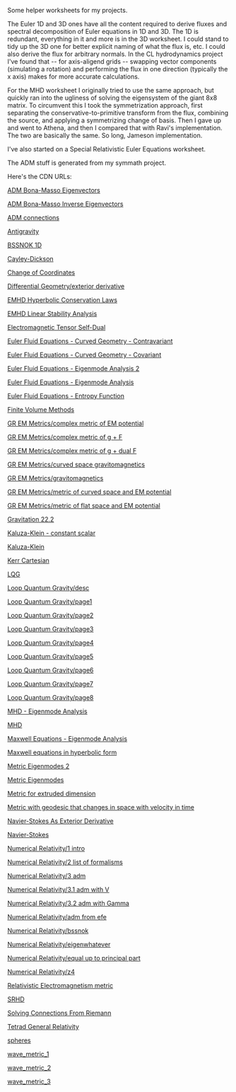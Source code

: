 Some helper worksheets for my projects.

The Euler 1D and 3D ones have all the content required to derive fluxes and spectral decomposition of Euler equations in 1D and 3D.
The 1D is redundant, everything in it and more is in the 3D worksheet.
I could stand to tidy up the 3D one for better explicit naming of what the flux is, etc. 
I could also derive the flux for arbitrary normals.
In the CL hydrodynamics project I've found that -- for axis-aligend grids -- swapping vector components (simulating a rotation) and performing the flux in one direction (typically the x axis) makes for more accurate calculations.

For the MHD worksheet I originally tried to use the same approach, but quickly ran into the ugliness of solving the eigensystem of the giant 8x8 matrix.
To circumvent this I took the symmetrization approach, first separating the conservative-to-primitive transform from the flux, combining the source, and applying a symmetrizing change of basis.
Then I gave up and went to Athena, and then I compared that with Ravi's implementation.  The two are basically the same.  So long, Jameson implementation. 

I've also started on a Special Relativistic Euler Equations worksheet.

The ADM stuff is generated from my symmath project.

Here's the CDN URLs:

[ADM Bona-Masso Eigenvectors](https://htmlpreview.github.io/?https://github.com/thenumbernine/MathWorksheets/blob/master/ADM%20Bona%2dMasso%20Eigenvectors%2ehtml)

[ADM Bona-Masso Inverse Eigenvectors](https://htmlpreview.github.io/?https://github.com/thenumbernine/MathWorksheets/blob/master/ADM%20Bona%2dMasso%20Inverse%20Eigenvectors%2ehtml)

[ADM connections](https://htmlpreview.github.io/?https://github.com/thenumbernine/MathWorksheets/blob/master/ADM%20connections%2ehtml)

[Antigravity](https://htmlpreview.github.io/?https://github.com/thenumbernine/MathWorksheets/blob/master/Antigravity%2ehtml)

[BSSNOK 1D](https://htmlpreview.github.io/?https://github.com/thenumbernine/MathWorksheets/blob/master/BSSNOK%201D%2ehtml)

[Cayley-Dickson](https://htmlpreview.github.io/?https://github.com/thenumbernine/MathWorksheets/blob/master/Cayley%2dDickson%2ehtml)

[Change of Coordinates](https://htmlpreview.github.io/?https://github.com/thenumbernine/MathWorksheets/blob/master/Change%20of%20Coordinates%2ehtml)

[Differential Geometry/exterior derivative](https://htmlpreview.github.io/?https://github.com/thenumbernine/MathWorksheets/blob/master/Differential%20Geometry/exterior%20derivative%2ehtml)

[EMHD Hyperbolic Conservation Laws](https://htmlpreview.github.io/?https://github.com/thenumbernine/MathWorksheets/blob/master/EMHD%20Hyperbolic%20Conservation%20Laws%2ehtml)

[EMHD Linear Stability Analysis](https://htmlpreview.github.io/?https://github.com/thenumbernine/MathWorksheets/blob/master/EMHD%20Linear%20Stability%20Analysis%2ehtml)

[Electromagnetic Tensor Self-Dual](https://htmlpreview.github.io/?https://github.com/thenumbernine/MathWorksheets/blob/master/Electromagnetic%20Tensor%20Self%2dDual%2ehtml)

[Euler Fluid Equations - Curved Geometry - Contravariant](https://htmlpreview.github.io/?https://github.com/thenumbernine/MathWorksheets/blob/master/Euler%20Fluid%20Equations%20%2d%20Curved%20Geometry%20%2d%20Contravariant%2ehtml)

[Euler Fluid Equations - Curved Geometry - Covariant](https://htmlpreview.github.io/?https://github.com/thenumbernine/MathWorksheets/blob/master/Euler%20Fluid%20Equations%20%2d%20Curved%20Geometry%20%2d%20Covariant%2ehtml)

[Euler Fluid Equations - Eigenmode Analysis 2](https://htmlpreview.github.io/?https://github.com/thenumbernine/MathWorksheets/blob/master/Euler%20Fluid%20Equations%20%2d%20Eigenmode%20Analysis%202%2ehtml)

[Euler Fluid Equations - Eigenmode Analysis](https://htmlpreview.github.io/?https://github.com/thenumbernine/MathWorksheets/blob/master/Euler%20Fluid%20Equations%20%2d%20Eigenmode%20Analysis%2ehtml)

[Euler Fluid Equations - Entropy Function](https://htmlpreview.github.io/?https://github.com/thenumbernine/MathWorksheets/blob/master/Euler%20Fluid%20Equations%20%2d%20Entropy%20Function%2ehtml)

[Finite Volume Methods](https://htmlpreview.github.io/?https://github.com/thenumbernine/MathWorksheets/blob/master/Finite%20Volume%20Methods%2ehtml)

[GR EM Metrics/complex metric of EM potential](https://htmlpreview.github.io/?https://github.com/thenumbernine/MathWorksheets/blob/master/GR%20EM%20Metrics/complex%20metric%20of%20EM%20potential%2ehtml)

[GR EM Metrics/complex metric of g + F](https://htmlpreview.github.io/?https://github.com/thenumbernine/MathWorksheets/blob/master/GR%20EM%20Metrics/complex%20metric%20of%20g%20%2b%20F%2ehtml)

[GR EM Metrics/complex metric of g + dual F](https://htmlpreview.github.io/?https://github.com/thenumbernine/MathWorksheets/blob/master/GR%20EM%20Metrics/complex%20metric%20of%20g%20%2b%20dual%20F%2ehtml)

[GR EM Metrics/curved space gravitomagnetics](https://htmlpreview.github.io/?https://github.com/thenumbernine/MathWorksheets/blob/master/GR%20EM%20Metrics/curved%20space%20gravitomagnetics%2ehtml)

[GR EM Metrics/gravitomagnetics](https://htmlpreview.github.io/?https://github.com/thenumbernine/MathWorksheets/blob/master/GR%20EM%20Metrics/gravitomagnetics%2ehtml)

[GR EM Metrics/metric of curved space and EM potential](https://htmlpreview.github.io/?https://github.com/thenumbernine/MathWorksheets/blob/master/GR%20EM%20Metrics/metric%20of%20curved%20space%20and%20EM%20potential%2ehtml)

[GR EM Metrics/metric of flat space and EM potential](https://htmlpreview.github.io/?https://github.com/thenumbernine/MathWorksheets/blob/master/GR%20EM%20Metrics/metric%20of%20flat%20space%20and%20EM%20potential%2ehtml)

[Gravitation 22.2](https://htmlpreview.github.io/?https://github.com/thenumbernine/MathWorksheets/blob/master/Gravitation%2022%2e2%2ehtml)

[Kaluza-Klein - constant scalar](https://htmlpreview.github.io/?https://github.com/thenumbernine/MathWorksheets/blob/master/Kaluza%2dKlein%20%2d%20constant%20scalar%2ehtml)

[Kaluza-Klein](https://htmlpreview.github.io/?https://github.com/thenumbernine/MathWorksheets/blob/master/Kaluza%2dKlein%2ehtml)

[Kerr Cartesian](https://htmlpreview.github.io/?https://github.com/thenumbernine/MathWorksheets/blob/master/Kerr%20Cartesian%2ehtml)

[LQG](https://htmlpreview.github.io/?https://github.com/thenumbernine/MathWorksheets/blob/master/LQG%2ehtml)

[Loop Quantum Gravity/desc](https://htmlpreview.github.io/?https://github.com/thenumbernine/MathWorksheets/blob/master/Loop%20Quantum%20Gravity/desc%2ehtml)

[Loop Quantum Gravity/page1](https://htmlpreview.github.io/?https://github.com/thenumbernine/MathWorksheets/blob/master/Loop%20Quantum%20Gravity/page1%2ehtml)

[Loop Quantum Gravity/page2](https://htmlpreview.github.io/?https://github.com/thenumbernine/MathWorksheets/blob/master/Loop%20Quantum%20Gravity/page2%2ehtml)

[Loop Quantum Gravity/page3](https://htmlpreview.github.io/?https://github.com/thenumbernine/MathWorksheets/blob/master/Loop%20Quantum%20Gravity/page3%2ehtml)

[Loop Quantum Gravity/page4](https://htmlpreview.github.io/?https://github.com/thenumbernine/MathWorksheets/blob/master/Loop%20Quantum%20Gravity/page4%2ehtml)

[Loop Quantum Gravity/page5](https://htmlpreview.github.io/?https://github.com/thenumbernine/MathWorksheets/blob/master/Loop%20Quantum%20Gravity/page5%2ehtml)

[Loop Quantum Gravity/page6](https://htmlpreview.github.io/?https://github.com/thenumbernine/MathWorksheets/blob/master/Loop%20Quantum%20Gravity/page6%2ehtml)

[Loop Quantum Gravity/page7](https://htmlpreview.github.io/?https://github.com/thenumbernine/MathWorksheets/blob/master/Loop%20Quantum%20Gravity/page7%2ehtml)

[Loop Quantum Gravity/page8](https://htmlpreview.github.io/?https://github.com/thenumbernine/MathWorksheets/blob/master/Loop%20Quantum%20Gravity/page8%2ehtml)

[MHD - Eigenmode Analysis](https://htmlpreview.github.io/?https://github.com/thenumbernine/MathWorksheets/blob/master/MHD%20%2d%20Eigenmode%20Analysis%2ehtml)

[MHD](https://htmlpreview.github.io/?https://github.com/thenumbernine/MathWorksheets/blob/master/MHD%2ehtml)

[Maxwell Equations - Eigenmode Analysis](https://htmlpreview.github.io/?https://github.com/thenumbernine/MathWorksheets/blob/master/Maxwell%20Equations%20%2d%20Eigenmode%20Analysis%2ehtml)

[Maxwell equations in hyperbolic form](https://htmlpreview.github.io/?https://github.com/thenumbernine/MathWorksheets/blob/master/Maxwell%20equations%20in%20hyperbolic%20form%2ehtml)

[Metric Eigenmodes 2](https://htmlpreview.github.io/?https://github.com/thenumbernine/MathWorksheets/blob/master/Metric%20Eigenmodes%202%2ehtml)

[Metric Eigenmodes](https://htmlpreview.github.io/?https://github.com/thenumbernine/MathWorksheets/blob/master/Metric%20Eigenmodes%2ehtml)

[Metric for extruded dimension](https://htmlpreview.github.io/?https://github.com/thenumbernine/MathWorksheets/blob/master/Metric%20for%20extruded%20dimension%2ehtml)

[Metric with geodesic that changes in space with velocity in time](https://htmlpreview.github.io/?https://github.com/thenumbernine/MathWorksheets/blob/master/Metric%20with%20geodesic%20that%20changes%20in%20space%20with%20velocity%20in%20time%2ehtml)

[Navier-Stokes As Exterior Derivative](https://htmlpreview.github.io/?https://github.com/thenumbernine/MathWorksheets/blob/master/Navier%2dStokes%20As%20Exterior%20Derivative%2ehtml)

[Navier-Stokes](https://htmlpreview.github.io/?https://github.com/thenumbernine/MathWorksheets/blob/master/Navier%2dStokes%2ehtml)

[Numerical Relativity/1 intro](https://htmlpreview.github.io/?https://github.com/thenumbernine/MathWorksheets/blob/master/Numerical%20Relativity/1%20intro%2ehtml)

[Numerical Relativity/2 list of formalisms](https://htmlpreview.github.io/?https://github.com/thenumbernine/MathWorksheets/blob/master/Numerical%20Relativity/2%20list%20of%20formalisms%2ehtml)

[Numerical Relativity/3 adm](https://htmlpreview.github.io/?https://github.com/thenumbernine/MathWorksheets/blob/master/Numerical%20Relativity/3%20adm%2ehtml)

[Numerical Relativity/3.1 adm with V](https://htmlpreview.github.io/?https://github.com/thenumbernine/MathWorksheets/blob/master/Numerical%20Relativity/3%2e1%20adm%20with%20V%2ehtml)

[Numerical Relativity/3.2 adm with Gamma](https://htmlpreview.github.io/?https://github.com/thenumbernine/MathWorksheets/blob/master/Numerical%20Relativity/3%2e2%20adm%20with%20Gamma%2ehtml)

[Numerical Relativity/adm from efe](https://htmlpreview.github.io/?https://github.com/thenumbernine/MathWorksheets/blob/master/Numerical%20Relativity/adm%20from%20efe%2ehtml)

[Numerical Relativity/bssnok](https://htmlpreview.github.io/?https://github.com/thenumbernine/MathWorksheets/blob/master/Numerical%20Relativity/bssnok%2ehtml)

[Numerical Relativity/eigenwhatever](https://htmlpreview.github.io/?https://github.com/thenumbernine/MathWorksheets/blob/master/Numerical%20Relativity/eigenwhatever%2ehtml)

[Numerical Relativity/equal up to principal part](https://htmlpreview.github.io/?https://github.com/thenumbernine/MathWorksheets/blob/master/Numerical%20Relativity/equal%20up%20to%20principal%20part%2ehtml)

[Numerical Relativity/z4](https://htmlpreview.github.io/?https://github.com/thenumbernine/MathWorksheets/blob/master/Numerical%20Relativity/z4%2ehtml)

[Relativistic Electromagnetism metric](https://htmlpreview.github.io/?https://github.com/thenumbernine/MathWorksheets/blob/master/Relativistic%20Electromagnetism%20metric%2ehtml)

[SRHD](https://htmlpreview.github.io/?https://github.com/thenumbernine/MathWorksheets/blob/master/SRHD%2ehtml)

[Solving Connections From Riemann](https://htmlpreview.github.io/?https://github.com/thenumbernine/MathWorksheets/blob/master/Solving%20Connections%20From%20Riemann%2ehtml)

[Tetrad General Relativity](https://htmlpreview.github.io/?https://github.com/thenumbernine/MathWorksheets/blob/master/Tetrad%20General%20Relativity%2ehtml)

[spheres](https://htmlpreview.github.io/?https://github.com/thenumbernine/MathWorksheets/blob/master/spheres%2ehtml)

[wave_metric_1](https://htmlpreview.github.io/?https://github.com/thenumbernine/MathWorksheets/blob/master/wave_metric_1%2ehtml)

[wave_metric_2](https://htmlpreview.github.io/?https://github.com/thenumbernine/MathWorksheets/blob/master/wave_metric_2%2ehtml)

[wave_metric_3](https://htmlpreview.github.io/?https://github.com/thenumbernine/MathWorksheets/blob/master/wave_metric_3%2ehtml)
